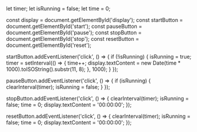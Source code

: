 let timer;
let isRunning = false;
let time = 0;

const display = document.getElementById('display');
const startButton = document.getElementById('start');
const pauseButton = document.getElementById('pause');
const stopButton = document.getElementById('stop');
const resetButton = document.getElementById('reset');

startButton.addEventListener('click', () => {
    if (!isRunning) {
        isRunning = true;
        timer = setInterval(() => {
            time++;
            display.textContent = new Date(time * 1000).toISOString().substr(11, 8);
        }, 1000);
    }
});

pauseButton.addEventListener('click', () => {
    if (isRunning) {
        clearInterval(timer);
        isRunning = false;
    }
});

stopButton.addEventListener('click', () => {
    clearInterval(timer);
    isRunning = false;
    time = 0;
    display.textContent = '00:00:00';
});

resetButton.addEventListener('click', () => {
    clearInterval(timer);
    isRunning = false;
    time = 0;
    display.textContent = '00:00:00';
});
